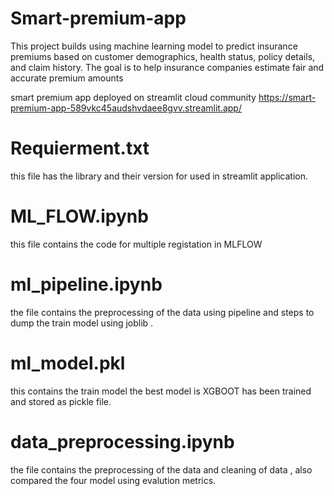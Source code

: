 # Smart-premium-app
This project builds using machine learning model to predict insurance premiums based on customer demographics, health status, policy details, and claim history. The goal is to help insurance companies estimate fair and accurate premium amounts 

smart premium app deployed on streamlit cloud community
https://smart-premium-app-589vkc45audshvdaee8gvv.streamlit.app/

# Requierment.txt
this file has the library and their version for used in streamlit application.

# ML_FLOW.ipynb
this file contains the code for multiple registation in MLFLOW

# ml_pipeline.ipynb
the file contains the preprocessing of the data using pipeline and steps to dump the train model using joblib .

# ml_model.pkl
this contains the train model the best model is XGBOOT has been trained and stored as pickle file.

# data_preprocessing.ipynb
the file contains the preprocessing of the data and cleaning of data , also compared the four model using evalution metrics.


